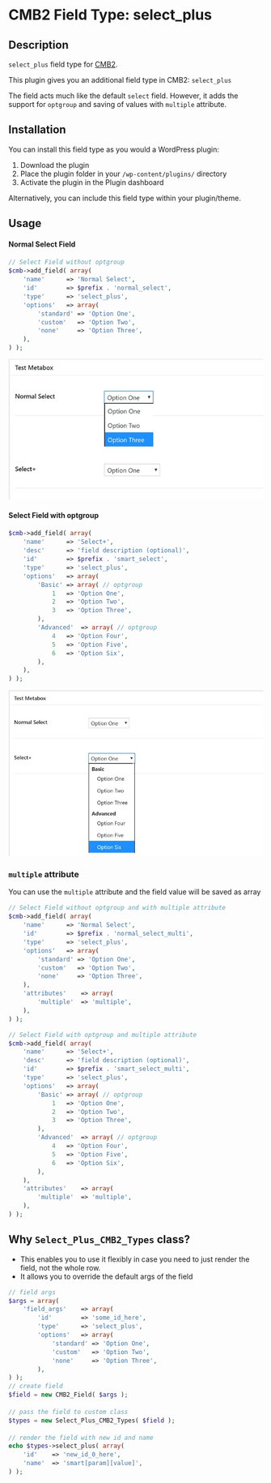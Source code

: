 # CMB2 Field Type: select_plus

## Description

`select_plus` field type for [CMB2](https://github.com/CMB2/CMB2 "Custom Metaboxes and Fields for WordPress 2").

This plugin gives you an additional field type in CMB2: `select_plus`

The field acts much like the default `select` field. However, it adds the support for `optgroup` and saving of values with `multiple` attribute.

## Installation

You can install this field type as you would a WordPress plugin:

1. Download the plugin
2. Place the plugin folder in your `/wp-content/plugins/` directory
3. Activate the plugin in the Plugin dashboard

Alternatively, you can include this field type within your plugin/theme.

## Usage

#### Normal Select Field
```php
// Select Field without optgroup
$cmb->add_field( array(
	'name'		=> 'Normal Select',
	'id'		=> $prefix . 'normal_select',
	'type'		=> 'select_plus',
	'options'	=> array(
		'standard' => 'Option One',
		'custom'   => 'Option Two',
		'none'     => 'Option Three',
	),
) );
```
![Image](screenshot-1.jpg?raw=true)


#### Select Field with optgroup
```php
$cmb->add_field( array(
	'name'		=> 'Select+',
	'desc'		=> 'field description (optional)',
	'id'		=> $prefix . 'smart_select',
	'type'		=> 'select_plus',
	'options'	=> array(
		'Basic'	=> array( // optgroup
			1	=> 'Option One',
			2	=> 'Option Two',
			3	=> 'Option Three',
		),
		'Advanced'	=> array( // optgroup
			4	=> 'Option Four',
			5	=> 'Option Five',
			6	=> 'Option Six',
		),
	),
) );
```
![Image](screenshot-2.jpg?raw=true)

### `multiple` attribute

You can use the `multiple` attribute and the field value will be saved as array
```php
// Select Field without optgroup and with multiple attribute
$cmb->add_field( array(
	'name'		=> 'Normal Select',
	'id'		=> $prefix . 'normal_select_multi',
	'type'		=> 'select_plus',
	'options'	=> array(
		'standard' => 'Option One',
		'custom'   => 'Option Two',
		'none'     => 'Option Three',
	),
	'attributes'	=> array(
		'multiple'	=> 'multiple',
	),
) );
```

```php
// Select Field with optgroup and multiple attribute
$cmb->add_field( array(
	'name'		=> 'Select+',
	'desc'		=> 'field description (optional)',
	'id'		=> $prefix . 'smart_select_multi',
	'type'		=> 'select_plus',
	'options'	=> array(
		'Basic'	=> array( // optgroup
			1	=> 'Option One',
			2	=> 'Option Two',
			3	=> 'Option Three',
		),
		'Advanced'	=> array( // optgroup
			4	=> 'Option Four',
			5	=> 'Option Five',
			6	=> 'Option Six',
		),
	),
	'attributes'	=> array(
		'multiple'	=> 'multiple',
	),
) );
```

## Why `Select_Plus_CMB2_Types` class?
- This enables you to use it flexibly in case you need to just render the field, not the whole row.
- It allows you to override the default args of the field
```php
// field args
$args = array(
    'field_args'    => array(
        'id'        => 'some_id_here',
        'type'      => 'select_plus',
        'options'   => array(
            'standard' => 'Option One',
            'custom'   => 'Option Two',
            'none'     => 'Option Three',
        ),
) );
// create field
$field = new CMB2_Field( $args );

// pass the field to custom class
$types = new Select_Plus_CMB2_Types( $field );

// render the field with new id and name
echo $types->select_plus( array(
    'id'    => 'new_id_0_here',
    'name'  => 'smart[param][value]',
) );
```
